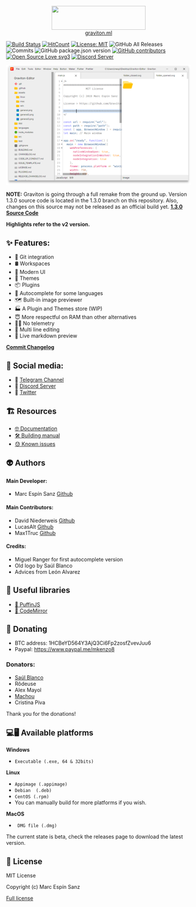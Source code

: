 <p align="center">
   <img align="center" src="https://graviton.ml/assets/graviton-logo.png"  width="256" height="64.5"/>
   <br>
   <a href="https://graviton.ml">graviton.ml</a>
</p>

[![Build Status](https://img.shields.io/endpoint.svg?url=https%3A%2F%2Factions-badge.atrox.dev%2FGraviton-Code-Editor%2FGraviton-App%2Fbadge%3Fref%3Dmaster&style=flat)](https://actions-badge.atrox.dev/Graviton-Code-Editor/Graviton-App/goto?ref=master)
[![HitCount](http://hits.dwyl.io/https://github.com/marc2332/https://github.com/Graviton-Code-Editor/Graviton-App.svg)](http://hits.dwyl.io/https://github.com/marc2332/https://github.com/Graviton-Code-Editor/Graviton-App)
[![License: MIT](https://img.shields.io/badge/License-MIT-blue.svg)](https://github.com/Graviton-Code-Editor/Graviton-App/blob/master/LICENSE.md)
![GitHub All Releases](https://img.shields.io/github/downloads/Graviton-Code-Editor/Graviton-App/total.svg?style=plastic)
![Commits](https://img.shields.io/github/commit-activity/m/Graviton-Code-Editor/Graviton-App)
![GitHub package.json version](https://img.shields.io/github/package-json/v/Graviton-Code-Editor/Graviton-App.svg)
[![GitHub contributors](https://img.shields.io/github/contributors/Graviton-Code-Editor/Graviton-App.svg)](https://GitHub.com/Graviton-Code-Editor/Graviton-App/graphs/contributors/)
[![Open Source Love svg3](https://badges.frapsoft.com/os/v3/open-source.svg?v=103)](https://github.com/Graviton-Code-Editor/Graviton-App/)
[![Discord Server](https://discordapp.com/api/guilds/536130219057086514/widget.png)](https://discord.gg/gg6CTYA)

![example screenshot](example.png)

**NOTE:**
Graviton is going through a full remake from the ground up. Version 1.3.0 source code is located in the 1.3.0 branch on this repository.
Also, changes on this source may not be released as an official build yet.
**[1.3.0 Source Code](https://github.com/Graviton-Code-Editor/Graviton-App/tree/1.3.0)**

**Highlights refer to the v2 version.**

✨ Features:
---
* 🧬 Git integration 
* 🛢 Workspaces
* 💅 Modern UI
* 🎨 Themes 
* 📦 Plugins
* 🌠 Autocomplete for some languages
* 🗺 Built-in image previewer
* 🏭 A Plugin and Themes store (WIP) 
* 😇 More respectful on RAM than other alternatives 
* 💆‍♀️  No telemetry
* 📝 Multi line editing 
* 📰 Live markdown preview

**[Commit Changelog](CHANGELOG.md)**

📣 Social media:
---

* 📢 [Telegram Channel](https://t.me/gravitoneditor)
* 💬 [Discord Server](https://discord.gg/gg6CTYA)
* 💭 [Twitter](https://twitter.com/gravitoneditor)

🏗 Resources 
---

* [🤓 Documentation](https://github.com/Graviton-Code-Editor/Graviton-App/wiki)
* [🛠 Building manual](BUILDING.md)
* [😓 Known issues](https://github.com/orgs/Graviton-Code-Editor/projects/1#column-4042477) 

👽 Authors 
---

#### Main Developer:
* Marc Espín Sanz [Github](https://github.com/marc2332)

#### Main Contributors:
* David Niederweis [Github](https://github.com/DJN1)
* LucasAlt [Github](https://github.com/LucasCtrl)
* Max1Truc [Github](https://github.com/Max1Truc)

#### Credits:
* Miguel Ranger for first autocomplete version
* Old logo by Saúl Blanco
* Advices from León Alvarez

🤩 Useful libraries 
---
* [🐧 PuffinJS](https://github.com/PuffinJS/puffin)
* [🎨 CodeMirror](https://codemirror.net/)

🎁 Donating 
---
* BTC address: 1HCBeYD564Y3AjQ3Ci6Fp2zosfZvevJuu6
* Paypal: https://www.paypal.me/mkenzo8

### Donators:
* [Saúl Blanco](https://github.com/Saul-BT)
* Rôdeuse 
* Alex Mayol
* [Machou](http://GitHub.com/Machou)
* Cristina Piva

Thank you for the donations!

💻🖥 Available platforms 
---
**Windows**

   * `Executable (.exe, 64 & 32bits)` 

**Linux**

   * `Appimage (.appimage)`
   * `Debian  (.deb)`
   * `CentOS (.rpm)`
   * You can manually build for more platforms if you wish.

**MacOS**

   * ` DMG file (.dmg)` 

The current state is beta, check the releases page to download the latest version. 

🧾 License 
---
MIT License

Copyright (c) Marc Espín Sanz

[Full license](LICENSE.md)
